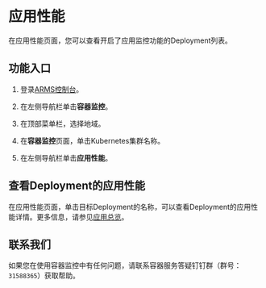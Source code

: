 # 应用性能

在应用性能页面，您可以查看开启了应用监控功能的Deployment列表。

## 功能入口

1.  登录[ARMS控制台](https://arms-ap-southeast-1.console.aliyun.com/#/home)。

2.  在左侧导航栏单击**容器监控**。

3.  在顶部菜单栏，选择地域。

4.  在**容器监控**页面，单击Kubernetes集群名称。

5.  在左侧导航栏单击**应用性能**。


## 查看Deployment的应用性能

在应用性能页面，单击目标Deployment的名称，可以查看Deployment的应用性能详情。更多信息，请参见[应用总览](/intl.zh-CN/应用监控/控制台功能/应用总览.md)。

## 联系我们

如果您在使用容器监控中有任何问题，请联系容器服务答疑钉钉群（群号：`31588365`）获取帮助。

